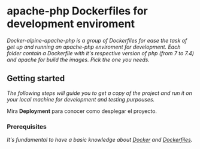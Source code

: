 # apache-php Dockerfiles for development enviroment

_Docker-alpine-apache-php is a group of Dockerfiles for ease the task of get up and running an apache-php enviroment for development. Each folder contain a Dockerfile with it's respective version of php (from 7 to 7.4) and apache for build the images. Pick the one you needs._


## Getting started

_The following steps will guide you to get a copy of the project and run it on your local machine for development and testing purpouses._

Mira **Deployment** para conocer como desplegar el proyecto.


### Prerequisites

_It's fundamental to have a basic knowledge about [Docker](https://docs.docker.com/get-started/) and [Dockerfiles](https://docs.docker.com/get-started/)._
